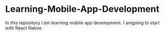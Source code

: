 # Learning-Mobile-App-Development
In this repository I am learning mobile app development. I amgoing to start with React Native 
